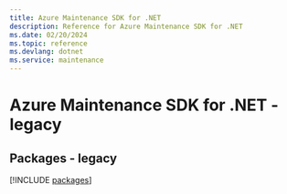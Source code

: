```yaml
---
title: Azure Maintenance SDK for .NET
description: Reference for Azure Maintenance SDK for .NET
ms.date: 02/20/2024
ms.topic: reference
ms.devlang: dotnet
ms.service: maintenance
---
```

# Azure Maintenance SDK for .NET - legacy
## Packages - legacy
[!INCLUDE [packages](maintenance-index.md)]